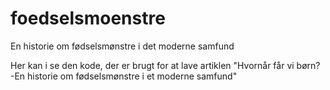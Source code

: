 # foedselsmoenstre
En historie om fødselsmønstre i det moderne samfund

Her kan i se den kode, der er brugt for at lave artiklen "Hvornår får vi børn? -En historie om fødselsmønstre i et moderne samfund"
